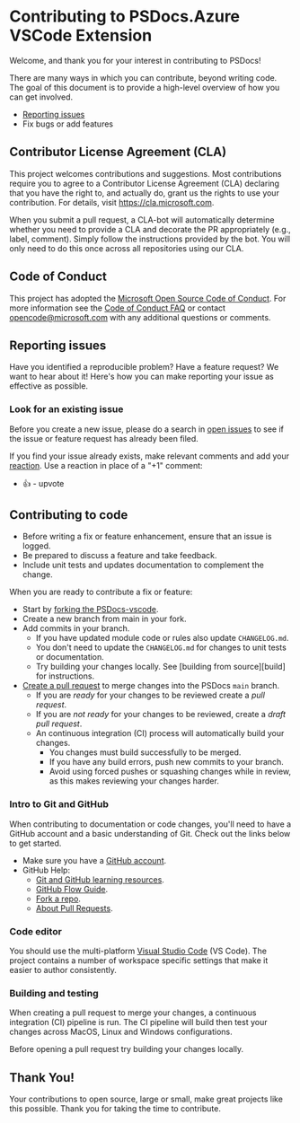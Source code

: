 # Contributing to PSDocs.Azure VSCode Extension

Welcome, and thank you for your interest in contributing to PSDocs!

There are many ways in which you can contribute, beyond writing code. The goal
of this document is to provide a high-level overview of how you can get
involved.

-   [Reporting issues](#reporting-issues)
-   Fix bugs or add features

## Contributor License Agreement (CLA)

This project welcomes contributions and suggestions. Most contributions require
you to agree to a Contributor License Agreement (CLA) declaring that you have
the right to, and actually do, grant us the rights to use your contribution. For
details, visit https://cla.microsoft.com.

When you submit a pull request, a CLA-bot will automatically determine whether
you need to provide a CLA and decorate the PR appropriately (e.g., label,
comment). Simply follow the instructions provided by the bot. You will only need
to do this once across all repositories using our CLA.

## Code of Conduct

This project has adopted the
[Microsoft Open Source Code of Conduct](https://opensource.microsoft.com/codeofconduct/).
For more information see the
[Code of Conduct FAQ](https://opensource.microsoft.com/codeofconduct/faq/) or
contact [opencode@microsoft.com](mailto:opencode@microsoft.com) with any
additional questions or comments.

## Reporting issues

Have you identified a reproducible problem? Have a feature request? We want to
hear about it! Here's how you can make reporting your issue as effective as
possible.

### Look for an existing issue

Before you create a new issue, please do a search in [open issues][issues] to
see if the issue or feature request has already been filed.

If you find your issue already exists, make relevant comments and add your
[reaction](https://github.com/blog/2119-add-reactions-to-pull-requests-issues-and-comments).
Use a reaction in place of a "+1" comment:

-   👍 - upvote

## Contributing to code

-   Before writing a fix or feature enhancement, ensure that an issue is logged.
-   Be prepared to discuss a feature and take feedback.
-   Include unit tests and updates documentation to complement the change.

When you are ready to contribute a fix or feature:

-   Start by [forking the PSDocs-vscode][github-fork].
-   Create a new branch from main in your fork.
-   Add commits in your branch.
    -   If you have updated module code or rules also update `CHANGELOG.md`.
    -   You don't need to update the `CHANGELOG.md` for changes to unit tests or
        documentation.
    -   Try building your changes locally. See [building from source][build] for
        instructions.
-   [Create a pull request][github-pr-create] to merge changes into the PSDocs
    `main` branch.
    -   If you are _ready_ for your changes to be reviewed create a _pull
        request_.
    -   If you are _not ready_ for your changes to be reviewed, create a _draft
        pull request_.
    -   An continuous integration (CI) process will automatically build your
        changes.
        -   You changes must build successfully to be merged.
        -   If you have any build errors, push new commits to your branch.
        -   Avoid using forced pushes or squashing changes while in review, as
            this makes reviewing your changes harder.

### Intro to Git and GitHub

When contributing to documentation or code changes, you'll need to have a GitHub
account and a basic understanding of Git. Check out the links below to get
started.

-   Make sure you have a [GitHub account][github-signup].
-   GitHub Help:
    -   [Git and GitHub learning resources][learn-git].
    -   [GitHub Flow Guide][github-flow].
    -   [Fork a repo][github-fork].
    -   [About Pull Requests][github-pr].

### Code editor

You should use the multi-platform [Visual Studio Code][vscode] (VS Code). The
project contains a number of workspace specific settings that make it easier to
author consistently.

### Building and testing

When creating a pull request to merge your changes, a continuous integration
(CI) pipeline is run. The CI pipeline will build then test your changes across
MacOS, Linux and Windows configurations.

Before opening a pull request try building your changes locally.

## Thank You!

Your contributions to open source, large or small, make great projects like this
possible. Thank you for taking the time to contribute.

[learn-git]:
	https://help.github.com/en/articles/git-and-github-learning-resources
[github-flow]: https://guides.github.com/introduction/flow/
[github-signup]: https://github.com/signup/free
[github-fork]:
	https://help.github.com/en/github/getting-started-with-github/fork-a-repo
[github-pr]:
	https://help.github.com/en/github/collaborating-with-issues-and-pull-requests/about-pull-requests
[github-pr-create]:
	https://help.github.com/en/github/collaborating-with-issues-and-pull-requests/creating-a-pull-request-from-a-fork
[vscode]: https://code.visualstudio.com/
[issues]: https://github.com/Microsoft/PSDocs-vscode/issues
